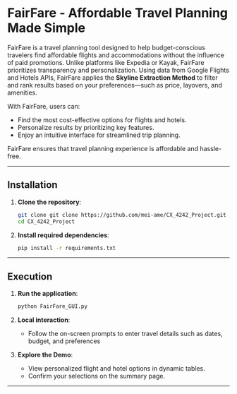 # FairFare - Affordable Travel Planning Made Simple

FairFare is a travel planning tool designed to help budget-conscious travelers find affordable flights and accommodations without the influence of paid promotions. Unlike platforms like Expedia or Kayak, FairFare prioritizes transparency and personalization. Using data from Google Flights and Hotels APIs, FairFare applies the **Skyline Extraction Method** to filter and rank results based on your preferences—such as price, layovers, and amenities.

With FairFare, users can:
- Find the most cost-effective options for flights and hotels.
- Personalize results by prioritizing key features.
- Enjoy an intuitive interface for streamlined trip planning.

FairFare ensures that travel planning experience is affordable and hassle-free.

---

## Installation

1. **Clone the repository**:
   ```bash
   git clone git clone https://github.com/mei-ame/CX_4242_Project.git
   cd CX_4242_Project
   ```

2. **Install required dependencies**:
   ```bash
   pip install -r requirements.txt
   ```

---

## Execution

1. **Run the application**:
   ```bash
   python FairFare_GUI.py
   ```

2. **Local interaction**:
   - Follow the on-screen prompts to enter travel details such as dates, budget, and preferences

3. **Explore the Demo**:
   - View personalized flight and hotel options in dynamic tables.
   - Confirm your selections on the summary page.

---
